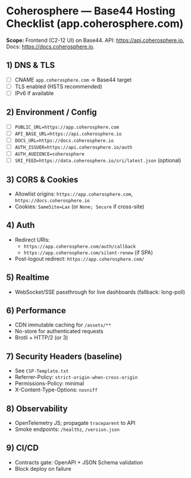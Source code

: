 # Coherosphere — Base44 Hosting Checklist (app.coherosphere.com)

**Scope:** Frontend (C2-12 UI) on Base44. API: https://api.coherosphere.io, Docs: https://docs.coherosphere.io.

## 1) DNS & TLS
- [ ] CNAME `app.coherosphere.com` → Base44 target
- [ ] TLS enabled (HSTS recommended)
- [ ] IPv6 if available

## 2) Environment / Config
- [ ] `PUBLIC_URL=https://app.coherosphere.com`
- [ ] `API_BASE_URL=https://api.coherosphere.io`
- [ ] `DOCS_URL=https://docs.coherosphere.io`
- [ ] `AUTH_ISSUER=https://api.coherosphere.io/auth`
- [ ] `AUTH_AUDIENCE=coherosphere`
- [ ] `SRI_FEED=https://data.coherosphere.io/sri/latest.json` (optional)

## 3) CORS & Cookies
- Allowlist origins: `https://app.coherosphere.com`, `https://docs.coherosphere.io`
- Cookies: `SameSite=Lax` (or `None; Secure` if cross-site)

## 4) Auth
- Redirect URIs:
  - `https://app.coherosphere.com/auth/callback`
  - `https://app.coherosphere.com/silent-renew` (if SPA)
- Post-logout redirect: `https://app.coherosphere.com/`

## 5) Realtime
- WebSocket/SSE passthrough for live dashboards (fallback: long-poll)

## 6) Performance
- CDN immutable caching for `/assets/**`
- No-store for authenticated requests
- Brotli + HTTP/2 (or 3)

## 7) Security Headers (baseline)
- See `CSP-Template.txt`
- Referrer-Policy: `strict-origin-when-cross-origin`
- Permissions-Policy: minimal
- X-Content-Type-Options: `nosniff`

## 8) Observability
- OpenTelemetry JS; propagate `traceparent` to API
- Smoke endpoints: `/healthz`, `/version.json`

## 9) CI/CD
- Contracts gate: OpenAPI + JSON Schema validation
- Block deploy on failure
